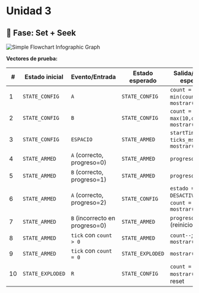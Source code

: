 # Unidad 3

## 🔎 Fase: Set + Seek

![Simple Flowchart Infographic Graph](https://github.com/user-attachments/assets/fa3736c0-1a35-4d8f-bac0-6c7d66424002)

**Vectores de prueba:**

| #  | Estado inicial   | Evento/Entrada             | Estado esperado     | Salida/Acción esperada                           |
|----|-----------------|----------------------------|--------------------|-------------------------------------------------|
| 1  | `STATE_CONFIG`  | `A`                        | `STATE_CONFIG`     | `count = min(count+1,60)`; `mostrar(count)`     |
| 2  | `STATE_CONFIG`  | `B`                        | `STATE_CONFIG`     | `count = max(10,count-1)`; `mostrar(count)`     |
| 3  | `STATE_CONFIG`  | `ESPACIO`                  | `STATE_ARMED`      | `startTime = ticks_ms()`; `mostrar(count)`      |
| 4  | `STATE_ARMED`   | `A` (correcto, progreso=0) | `STATE_ARMED`      | `progreso = 1`                                  |
| 5  | `STATE_ARMED`   | `B` (correcto, progreso=1) | `STATE_ARMED`      | `progreso = 2`                                  |
| 6  | `STATE_ARMED`   | `A` (correcto, progreso=2) | `STATE_CONFIG`     | `estado = DESACTIVADA`; `count = 20`; `mostrar(count)` |
| 7  | `STATE_ARMED`   | `B` (incorrecto en progreso=0) | `STATE_ARMED`  | `progreso = 0` (reinicio)                       |
| 8  | `STATE_ARMED`   | `tick` con `count > 0`     | `STATE_ARMED`      | `count--`; `mostrar(count)`                     |
| 9  | `STATE_ARMED`   | `tick` con `count = 0`     | `STATE_EXPLODED`   | `mostrar(SKULL)`                                |
| 10 | `STATE_EXPLODED`| `R`                        | `STATE_CONFIG`     | `count = 20`; `mostrar(count)`; reset           |





